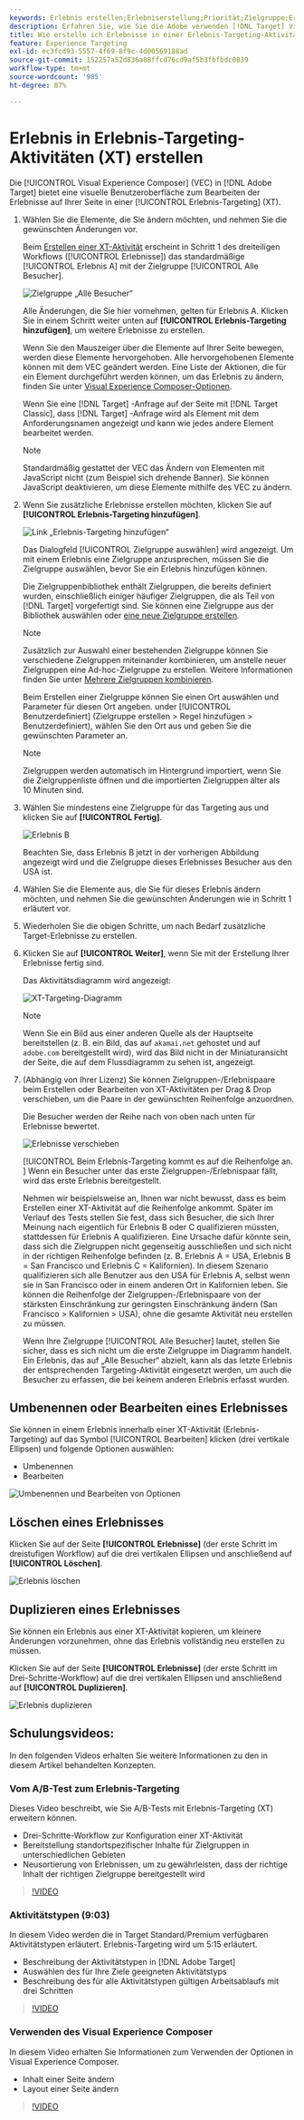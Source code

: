 ```yaml
---
keywords: Erlebnis erstellen;Erlebniserstellung;Priorität;Zielgruppe;Erlebnis;Visual Experience Composer
description: Erfahren Sie, wie Sie die Adobe verwenden [!DNL Target] Visual Experience Composer (VEC) zum Erstellen und Bearbeiten von Erlebnissen auf Ihrer Seite in einer Erlebnis-Targeting-Aktivität (XT).
title: Wie erstelle ich Erlebnisse in einer Erlebnis-Targeting-Aktivität?
feature: Experience Targeting
exl-id: ec3fcd93-5557-4f69-8f9c-4d00569188ad
source-git-commit: 152257a52d836a88ffcd76cd9af5b3fbfbdc0839
workflow-type: tm+mt
source-wordcount: '985'
ht-degree: 87%

---
```


# Erlebnis in Erlebnis-Targeting-Aktivitäten (XT) erstellen

Die [!UICONTROL Visual Experience Composer] (VEC) in [!DNL Adobe Target] bietet eine visuelle Benutzeroberfläche zum Bearbeiten der Erlebnisse auf Ihrer Seite in einer [!UICONTROL Erlebnis-Targeting] (XT).

1. Wählen Sie die Elemente, die Sie ändern möchten, und nehmen Sie die gewünschten Änderungen vor.

   Beim [Erstellen einer XT-Aktivität](/help/main/c-activities/t-experience-target/t-xt-create/xt-create.md) erscheint in Schritt 1 des dreiteiligen Workflows ([!UICONTROL Erlebnisse]) das standardmäßige [!UICONTROL Erlebnis A] mit der Zielgruppe [!UICONTROL Alle Besucher].

   ![Zielgruppe „Alle Besucher“](/help/main/c-activities/t-experience-target/t-xt-create/assets/all-visitors.png)

   Alle Änderungen, die Sie hier vornehmen, gelten für Erlebnis A. Klicken Sie in einem Schritt weiter unten auf **[!UICONTROL Erlebnis-Targeting hinzufügen]**, um weitere Erlebnisse zu erstellen.

   Wenn Sie den Mauszeiger über die Elemente auf Ihrer Seite bewegen, werden diese Elemente hervorgehoben. Alle hervorgehobenen Elemente können mit dem VEC geändert werden. Eine Liste der Aktionen, die für ein Element durchgeführt werden können, um das Erlebnis zu ändern, finden Sie unter [Visual Experience Composer-Optionen](/help/main/c-experiences/c-visual-experience-composer/viztarget-options.md).

   Wenn Sie eine [!DNL Target] -Anfrage auf der Seite mit [!DNL Target Classic], dass [!DNL Target] -Anfrage wird als Element mit dem Anforderungsnamen angezeigt und kann wie jedes andere Element bearbeitet werden.

   >[!NOTE]
   >
   >Standardmäßig gestattet der VEC das Ändern von Elementen mit JavaScript nicht (zum Beispiel sich drehende Banner). Sie können JavaScript deaktivieren, um diese Elemente mithilfe des VEC zu ändern.

1. Wenn Sie zusätzliche Erlebnisse erstellen möchten, klicken Sie auf **[!UICONTROL Erlebnis-Targeting hinzufügen]**.

   ![Link „Erlebnis-Targeting hinzufügen“](/help/main/c-activities/t-experience-target/t-xt-create/assets/add-experience-targeting.png)

   Das Dialogfeld [!UICONTROL Zielgruppe auswählen] wird angezeigt. Um mit einem Erlebnis eine Zielgruppe anzusprechen, müssen Sie die Zielgruppe auswählen, bevor Sie ein Erlebnis hinzufügen können.

   Die Zielgruppenbibliothek enthält Zielgruppen, die bereits definiert wurden, einschließlich einiger häufiger Zielgruppen, die als Teil von [!DNL Target] vorgefertigt sind. Sie können eine Zielgruppe aus der Bibliothek auswählen oder [eine neue Zielgruppe erstellen](/help/main/c-target/c-audiences/audiences.md#concept_65BE870D290E412D8BBF557EEA67C271).

   >[!NOTE]
   >
   >Zusätzlich zur Auswahl einer bestehenden Zielgruppe können Sie verschiedene Zielgruppen miteinander kombinieren, um anstelle neuer Zielgruppen eine Ad-hoc-Zielgruppe zu erstellen. Weitere Informationen finden Sie unter [Mehrere Zielgruppen kombinieren](/help/main/c-target/combining-multiple-audiences.md#concept_A7386F1EA4394BD2AB72399C225981E5).

   Beim Erstellen einer Zielgruppe können Sie einen Ort auswählen und Parameter für diesen Ort angeben. under [!UICONTROL Benutzerdefiniert] (Zielgruppe erstellen > Regel hinzufügen > Benutzerdefiniert), wählen Sie den Ort aus und geben Sie die gewünschten Parameter an.

   >[!NOTE]
   >
   >Zielgruppen werden automatisch im Hintergrund importiert, wenn Sie die Zielgruppenliste öffnen und die importierten Zielgruppen älter als 10 Minuten sind.

1. Wählen Sie mindestens eine Zielgruppe für das Targeting aus und klicken Sie auf **[!UICONTROL Fertig]**.

   ![Erlebnis B](/help/main/c-activities/t-experience-target/t-xt-create/assets/experience-b.png)

   Beachten Sie, dass Erlebnis B jetzt in der vorherigen Abbildung angezeigt wird und die Zielgruppe dieses Erlebnisses Besucher aus den USA ist.

1. Wählen Sie die Elemente aus, die Sie für dieses Erlebnis ändern möchten, und nehmen Sie die gewünschten Änderungen wie in Schritt 1 erläutert vor.

1. Wiederholen Sie die obigen Schritte, um nach Bedarf zusätzliche Target-Erlebnisse zu erstellen.

1. Klicken Sie auf **[!UICONTROL Weiter]**, wenn Sie mit der Erstellung Ihrer Erlebnisse fertig sind.

   Das Aktivitätsdiagramm wird angezeigt:

   ![XT-Targeting-Diagramm](/help/main/c-activities/t-experience-target/t-xt-create/assets/xt_diagram-new.png)

   >[!NOTE]
   >
   >Wenn Sie ein Bild aus einer anderen Quelle als der Hauptseite bereitstellen (z. B. ein Bild, das auf `akamai.net` gehostet und auf `adobe.com` bereitgestellt wird), wird das Bild nicht in der Miniaturansicht der Seite, die auf dem Flussdiagramm zu sehen ist, angezeigt.

1. (Abhängig von Ihrer Lizenz) Sie können Zielgruppen-/Erlebnispaare beim Erstellen oder Bearbeiten von XT-Aktivitäten per Drag &amp; Drop verschieben, um die Paare in der gewünschten Reihenfolge anzuordnen.

   Die Besucher werden der Reihe nach von oben nach unten für Erlebnisse bewertet.

   ![Erlebnisse verschieben](/help/main/c-activities/t-experience-target/t-xt-create/assets/move_experiences-new.png)

   [!UICONTROL Beim Erlebnis-Targeting kommt es auf die Reihenfolge an. ] Wenn ein Besucher unter das erste Zielgruppen-/Erlebnispaar fällt, wird das erste Erlebnis bereitgestellt.

   Nehmen wir beispielsweise an, Ihnen war nicht bewusst, dass es beim Erstellen einer XT-Aktivität auf die Reihenfolge ankommt. Später im Verlauf des Tests stellen Sie fest, dass sich Besucher, die sich Ihrer Meinung nach eigentlich für Erlebnis B oder C qualifizieren müssten, stattdessen für Erlebnis A qualifizieren. Eine Ursache dafür könnte sein, dass sich die Zielgruppen nicht gegenseitig ausschließen und sich nicht in der richtigen Reihenfolge befinden (z. B. Erlebnis A = USA, Erlebnis B = San Francisco und Erlebnis C = Kalifornien). In diesem Szenario qualifizieren sich alle Benutzer aus den USA für Erlebnis A, selbst wenn sie in San Francisco oder in einem anderen Ort in Kalifornien leben. Sie können die Reihenfolge der Zielgruppen-/Erlebnispaare von der stärksten Einschränkung zur geringsten Einschränkung ändern (San Francisco > Kalifornien > USA), ohne die gesamte Aktivität neu erstellen zu müssen.

   Wenn Ihre Zielgruppe [!UICONTROL Alle Besucher] lautet, stellen Sie sicher, dass es sich nicht um die erste Zielgruppe im Diagramm handelt. Ein Erlebnis, das auf „Alle Besucher“ abzielt, kann als das letzte Erlebnis der entsprechenden Targeting-Aktivität eingesetzt werden, um auch die Besucher zu erfassen, die bei keinem anderen Erlebnis erfasst wurden.

## Umbenennen oder Bearbeiten eines Erlebnisses

Sie können in einem Erlebnis innerhalb einer XT-Aktivität (Erlebnis-Targeting) auf das Symbol [!UICONTROL Bearbeiten] klicken (drei vertikale Ellipsen) und folgende Optionen auswählen:

* Umbenennen
* Bearbeiten

![Umbenennen und Bearbeiten von Optionen](/help/main/c-activities/t-experience-target/t-xt-create/assets/experience_edit-new.png)

## Löschen eines Erlebnisses

Klicken Sie auf der Seite **[!UICONTROL Erlebnisse]** (der erste Schritt im dreistufigen Workflow) auf die drei vertikalen Ellipsen und anschließend auf **[!UICONTROL Löschen]**.

![Erlebnis löschen](/help/main/c-activities/t-experience-target/t-xt-create/assets/delete-experience.png)

## Duplizieren eines Erlebnisses

Sie können ein Erlebnis aus einer XT-Aktivität kopieren, um kleinere Änderungen vorzunehmen, ohne das Erlebnis vollständig neu erstellen zu müssen.

Klicken Sie auf der Seite **[!UICONTROL Erlebnisse]** (der erste Schritt im Drei-Schritte-Workflow) auf die drei vertikalen Ellipsen und anschließend auf **[!UICONTROL Duplizieren]**.

![Erlebnis duplizieren](/help/main/c-activities/t-experience-target/t-xt-create/assets/duplicate_experience-new.png)

## Schulungsvideos:

In den folgenden Videos erhalten Sie weitere Informationen zu den in diesem Artikel behandelten Konzepten.

### Vom A/B-Test zum Erlebnis-Targeting

Dieses Video beschreibt, wie Sie A/B-Tests mit Erlebnis-Targeting (XT) erweitern können.

* Drei-Schritte-Workflow zur Konfiguration einer XT-Aktivität
* Bereitstellung standortspezifischer Inhalte für Zielgruppen in unterschiedlichen Gebieten
* Neusortierung von Erlebnissen, um zu gewährleisten, dass der richtige Inhalt der richtigen Zielgruppe bereitgestellt wird

>[!VIDEO](https://video.tv.adobe.com/v/22418/)

### Aktivitätstypen (9:03)

In diesem Video werden die in Target Standard/Premium verfügbaren Aktivitätstypen erläutert. Erlebnis-Targeting wird um 5:15 erläutert.

* Beschreibung der Aktivitätstypen in [!DNL Adobe Target]
* Auswählen des für Ihre Ziele geeigneten Aktivitätstyps
* Beschreibung des für alle Aktivitätstypen gültigen Arbeitsablaufs mit drei Schritten

>[!VIDEO](https://video.tv.adobe.com/v/17386)

### Verwenden des Visual Experience Composer

In diesem Video erhalten Sie Informationen zum Verwenden der Optionen in Visual Experience Composer.

* Inhalt einer Seite ändern
* Layout einer Seite ändern

>[!VIDEO](https://video.tv.adobe.com/v/17399)

